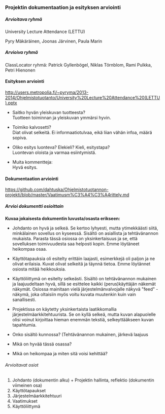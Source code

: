 ### Projektin dokumentaation ja esityksen arviointi

##### Arvioitava ryhmä

University Lecture Attendance (LETTU)

Pyry Mäkäräinen, Joonas Järvinen, Paula Marin

##### Arvioiva ryhmä

ClassLocator ryhmä: Patrick Gyllenbögel, Niklas Törnblom, Rami Pulkka, Petri Hienonen

#### Esityksen arviointi

http://users.metropolia.fi/~pyryma/2013-2014/Ohjelmistotuotanto/University%20Lecture%20Attendance%20(LETTU).pptx

 - Saitko hyvän yleiskuvan tuotteesta?
   <br> Tuotteen toiminnan ja yleiskuvan ymmärsi hyvin. 

 - Toimiko kalvosetti? 
   <br> Diat olivat selkeitä. Ei informaatiotulvaa, eikä liian vähän infoa, määrä sopiva.

 - Oliko esitys luonteva? Elekieli? Kieli, esitystapa? 
   <br> Luontevan oloista ja varmaa esiintymistä.

 - Muita kommentteja:
   <br> Hyvä esitys.
 
#### Dokumentaation arviointi

https://github.com/dahtuska/Ohjelmistotuotannon-projekti/blob/master/Vaatimusm%C3%A4%C3%A4rittely.md

##### Arvioi dokumentti osioittain

**Kuvaa jokaisesta dokumentin luvusta/osasta erikseen:**


 - Johdanto on hyvä ja selkeä. Se kertoo lyhyesti, mutta ytimekkäästi siitä, minkälainen sovellus on kyseessä.
Sisältö on asiallista ja tehtävänannon mukaista. Parasta tässä osiossa on yksinkertaisuus ja se, että sovelluksen  toimivuudesta saa helposti kopin. Emme löytäneet heikompaa osaa.

 - Käyttötapauksia oli esitelty erittäin laajasti, esimerkkejä oli paljon ja ne olivat erilaisia. Kuvat olivat selkeitä ja täynnä tietoa. Emme löytännet osiosta mitää heikkouksia.
 
 - Käyttöliittymä on esitelty selkeästi. Sisältö on tehtävänannon mukainen ja laajuudeltaan hyvä, sillä se esittelee kaikki (perus)käyttäjän näkemät näkymät. Osiossa mainitaan vielä järjestelmänvalvojalle näkyvä "feed" -näkymä, joka oltaisiin myös voitu kuvata muutenkin kuin vain sanallisesti.
 
 - Projektissa on käytetty yksinkertaista laatikkomallia järjestelmäarkkitehtuurista. Se on kyllä selkeä, mutta kuvan alapuolelle olisi voinut kirjoittaa hieman enemmän tekstiä, selkeyttääkseen kuvan tapahtumia. 
 


 - Onko sisältö kunnossa? (Tehtävänannon mukainen, järkevä laajuus
 - Mikä on hyvää tässä osassa?
 - Mikä on heikompaa ja miten sitä voisi kehittää?

###### Arvioitavat osiot

 1. Johdanto (dokumentin alku) + Projektin hallinta, reflektio (dokumentin viimeinen osa)
 2. Käyttötapaukset
 3. Järjestelmäarkkitehtuuri
 4. Vaatimukset
 5. Käyttöliittymä

